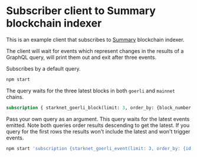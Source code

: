 # Subscriber client to Summary blockchain indexer 

This is an example client that subscribes to
[Summary](https://summary.dev) blockchain indexer. 

The client will wait for events which represent changes in the results
of a GraphQL query, will print them out and exit after three events.

Subscribes by a default query.
```bash
npm start
```

The query waits for the three latest blocks in both `goerli` and
`mainnet` chains.

```graphql
subscription { starknet_goerli_block(limit: 3, order_by: {block_number: desc}) { block_number, block_hash }}
```

Pass your own query as an argument. This query waits for the latest
events emitted. Note both queries order results descending to get the
latest. If you query for the first rows the results won't include the
latest and won't trigger events.
```bash
npm start 'subscription {starknet_goerli_event(limit: 3, order_by: {id: desc}) {id, name}}'
```
